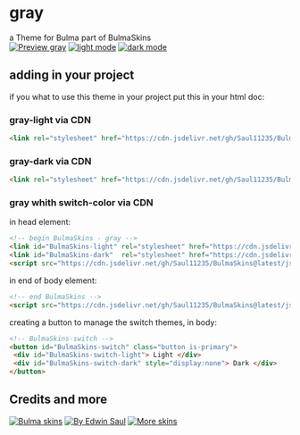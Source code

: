 # gray            
a Theme for Bulma part of BulmaSkins             
[![ Preview gray ](https://img.shields.io/badge/-Preview_gray-red)](https://saul11235.github.io/BulmaSkins?&skin=gray)
[![ light mode ](https://img.shields.io/badge/-light_mode-black)](https://saul11235.github.io/BulmaSkins?&skin=gray&dark=false)
[![ dark mode ](https://img.shields.io/badge/-dark_mode-black)](https://saul11235.github.io/BulmaSkins?&skin=gray&dark=true)
## adding in your project
if you what to use this theme in your project put this in your html doc:
### gray-light via CDN
```html
<link rel="stylesheet" href="https://cdn.jsdelivr.net/gh/Saul11235/BulmaSkins@latest/css/gray.light.css">
```
### gray-dark via CDN
```html
<link rel="stylesheet" href="https://cdn.jsdelivr.net/gh/Saul11235/BulmaSkins@latest/css/gray.dark.css">
```
### gray whith switch-color via CDN
in head element:
```html
<!-- begin BulmaSkins - gray -->
<link id="BulmaSkins-light" rel="stylesheet" href="https://cdn.jsdelivr.net/gh/Saul11235/BulmaSkins@latest/css/gray.light.css">
<link id="BulmaSkins-dark"  rel="stylesheet" href="https://cdn.jsdelivr.net/gh/Saul11235/BulmaSkins@latest/css/gray.dark.css">
<script src="https://cdn.jsdelivr.net/gh/Saul11235/BulmaSkins@latest/js/cdn/first.js"></script>
```
in end of body element:            
```html
<!-- end BulmaSkins -->
<script src="https://cdn.jsdelivr.net/gh/Saul11235/BulmaSkins@latest/js/cdn/last.js"></script>
```
creating a button to manage the switch themes, in body:            
```html
<!-- BulmaSkins-switch -->
<button id="BulmaSkins-switch" class="button is-primary">
 <div id="BulmaSkins-switch-light"> Light </div>
 <div id="BulmaSkins-switch-dark" style="display:none"> Dark </div>
</button>
```
## Credits and more 
[![Bulma skins](https://img.shields.io/badge/-Bulma_skins-blue)](https://saul11235.github.io/BulmaSkins/)
[![By Edwin Saul](https://img.shields.io/badge/-By_Edwin_Saul-black)](https://edwinsaul.com)
[![More skins](https://img.shields.io/badge/-More_skins-white)](https://github.com/Saul11235/BulmaSkins)
